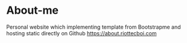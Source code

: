 # About-me
Personal website which implementing template from Bootstrapme and hosting static directly on Github
https://about.riottecboi.com
